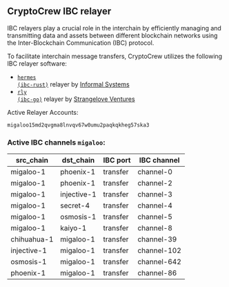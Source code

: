 ## CryptoCrew IBC relayer
IBC relayers play a crucial role in the interchain by efficiently managing and transmitting data and assets between different blockchain networks using the Inter-Blockchain Communication (IBC) protocol.

To facilitate interchain message transfers, CryptoCrew utilizes the following IBC relayer software: 
- <a href="https://github.com/informalsystems/hermes"><code>hermes (ibc-rust)</code></a> relayer by [Informal Systems](https://github.com/informalsystems)
- <a href="https://github.com/cosmos/relayer"><code>rly (ibc-go)</code></a> relayer by [Strangelove Ventures](https://github.com/strangelove-ventures)

Active Relayer Accounts:
```
migaloo15md2qvgma8lnvqv67w0umu2paqkqkheg57ska3
```

### Active IBC channels `migaloo`:
| src_chain | dst_chain | IBC port | IBC channel |
| --------------- | --------------- | ------------ | ------------------- |
| migaloo-1 | phoenix-1 | transfer | channel-0 |
| migaloo-1 | phoenix-1 | transfer | channel-2 |
| migaloo-1 | injective-1 | transfer | channel-3 |
| migaloo-1 | secret-4 | transfer | channel-4 |
| migaloo-1 | osmosis-1 | transfer | channel-5 |
| migaloo-1 | kaiyo-1 | transfer | channel-8 |
| chihuahua-1 | migaloo-1 | transfer | channel-39 |
| injective-1 | migaloo-1 | transfer | channel-102 |
| osmosis-1 | migaloo-1 | transfer | channel-642 |
| phoenix-1 | migaloo-1 | transfer | channel-86 |